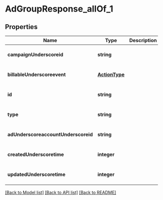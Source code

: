 # AdGroupResponse_allOf_1

## Properties
Name | Type | Description | Notes
------------ | ------------- | ------------- | -------------
**campaignUnderscoreid** | **string** |  | [optional] [default to null]
**billableUnderscoreevent** | [**ActionType**](ActionType.md) |  | [optional] [default to null]
**id** | **string** |  | [optional] [default to null]
**type** | **string** |  | [optional] [default to null]
**adUnderscoreaccountUnderscoreid** | **string** |  | [optional] [default to null]
**createdUnderscoretime** | **integer** |  | [optional] [default to null]
**updatedUnderscoretime** | **integer** |  | [optional] [default to null]

[[Back to Model list]](../README.md#documentation-for-models) [[Back to API list]](../README.md#documentation-for-api-endpoints) [[Back to README]](../README.md)


